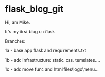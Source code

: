# flask_blog_git

Hi, am Mike.

It's my first blog on flask


Branches:

1a - base app flask and requirements.txt

1b - add infrastructure: static, css, templates.... 

1с - add move func and html files\logo\menu...
